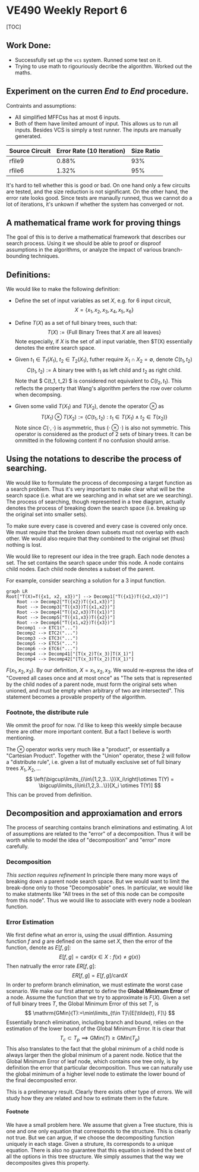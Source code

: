 # VE490 Weekly Report 6

[TOC]

## Work Done:

* Successfully set up the `vcs` system. Runned some test on it.
* Trying to use math to rigouriously decribe the algorithm. Worked out the maths.

## Experiment on the curren *End to End* procedure.

Contraints and assumptions:
* All simplified MFFCss has at most 6 inputs.
* Both of them have limited amount of input. This allows us to run all inputs. Besides VCS is simply a test runner. The inputs are manually generated.


| Source Circuit | Error Rate (10 Iteration) | Size Ratio |
| -------------- | ------------------------- | ---------- |
| rfile9         | 0.88%                     | 93%        |
| rfile6         | 1.32%                     | 95%        |

It's hard to tell whether this is good or bad. On one hand only a few circuits are tested, and the size reduction is not significant. On the other hand, the error rate looks good. Since tests are manaully runned, thus we cannot do a lot of iterations, it's unkown if whether the system has converged or not.

## A mathematical frame work for proving things
The goal of this is to derive a mathematical framework that describes our search process. Using it we should be able to proof or disproof assumptions in the algorithms, or analyze the impact of various branch-bounding techniques.

## Definitions:

We would like to make the following definition:

* Define the set of  input variables as set $X$, e.g. for 6 input circuit, 
$$
X = \{x_1, x_2, x_3, x_4, x_5, x_6\}
$$

* Define $T(X)$ as a set of full binary trees, such that:
$$
T(X):=\{\text{Full Binary Trees that }X\text{ are all leaves}\}
$$
Note especially, if $X$ is the set of all input variable, then $T(X) essentially denotes the entire search space.

* Given $t_1 \in T_1(X_1)$, $t_2 \in T_2(X_1)$, futher require $X_1 \cap X_2 = \emptyset$, denote $C(t_1, t_2)$
$$
C(t_1, t_2):= \text{A binary tree with $t_1$ as left child and $t_2$ as right child.}
$$
Note that $ C(t_1, t_2) $ is considered not equivalent to $C(t_2, t_1)$. This reflects the property that Wang's algorithm perfers the row over column when decompsing.

* Given some valid $T(X_1)$ and $T(X_2)$, denote the operator $\otimes$ as
$$
T(X_1)\otimes T(X_2):=\{C(t_1, t_2):t_1\in T(X_1) \land t_2\in T(x_2)\}
$$
Note since $C(\cdot, \cdot)$ is asymmetric, thus $(\cdot \otimes \cdot)$ is also not symmetric. This operator is considered as the product of 2 sets of binary trees. It can be ommitted in the following content if no confusion should arrise.

## Using the notations to describe the process of searching.
We would like to formulate the process of decomposing a target function as a search problem. Thus it's very important to make clear what will be the search space (i.e. what are we searching and in what set are we searching). The process of searching, though represented in a tree diagram, actually denotes the process of breaking down the search space (i.e. breaking up the original set into smaller sets). 

To make sure every case is covered and every case is covered only once. We must require that the broken down subsets must not overlap with each other. We would also require that they combined to the original set (thus) nothing is lost. 

We would like to represent our idea in the tree graph. Each node denotes a set. The set contains the search space under this node. A node contains child nodes. Each child node denotes a subset of the parent. 

For example, consider searching a solution for a 3 input function.

```mermaid
graph LR
Root["T(X)=T({x1, x2, x3})"] --> Decomp1["T({x1})T({x2,x3})"]
    Root --> Decomp2["T({x2})T({x1,x3})"]
    Root --> Decomp3["T({x3})T({x1,x2})"]
    Root --> Decomp4["T({x2,x3})T({x1})"]
    Root --> Decomp5["T({x1,x3})T({x2})"]
    Root --> Decomp6["T({x1,x2})T({x3})"]
    Decomp1 --> ETC1("...")
    Decomp2 --> ETC2("...")
    Decomp3 --> ETC3("...")
    Decomp5 --> ETC5("...")
    Decomp6 --> ETC6("...")
    Decomp4 --> Decomp41["[T(x_2)T(x_3)]T(X_1)"]
    Decomp4 --> Decomp42["[T(x_3)T(x_2)]T(X_1)"]
```

$F(x_1, x_2, x_3)$. By our definition, $X={x_1, x_2, x_3}$.  We would re-express the idea of "Covered all cases once and at most once" as "The sets that is represented by the  child nodes of a parent node, must form the original sets when unioned, and must be empty when arbitrary of two are intersected". This statement becomes a provable property of the algorithm.

### Footnote, the distribute rule

We ommit the proof for now. I'd like to keep this weekly simple because there are other more important content. But a fact I believe is worth mentioning.

The $\otimes$ operator works very much like a "product", or essentially a "Cartesian Product". Together with the "Union" operator, these 2 will follow a "distribute rule", i.e. given a list of mutually exclusive set of full binary trees $X_1, X_2, ...$
$$
\left(\bigcup\limits_{i\in\{1,2,3...\}}X_i\right)\otimes T(Y) = \bigcup\limits_{i\in\{1,2,3...\}}[X_i \otimes T(Y)]
$$
This can be proved from definition.

## Decomposition and approxiamation and errors

The process of searching contains branch eliminations and estimating. A lot of assumptions are related to the "error" of a decomposition. Thus it will be worth while to model the idea of "decomposition" and "error" more carefully. 

### Decomposition
*This section requires refinement*
In principle there many more ways of breaking down a parent node search space. But we would want to limit the break-done only to those "Decomposable" ones. In particular, we would like to make statments like "All trees in the set of this node can be composite from this node". Thus we would like to associate with every node a boolean function. 


### Error Estimation
We first define what an error is, using the usual diffintion. Assuming function $f$ and $g$ are defined on the same set $X$, then the error of the function, denote as $E[f, g]$:
$$
E[f, g] = \text{card} \{x \in X  : f(x)\neq g(x)\}
$$
Then natrually the error rate $ER[f, g]$:
$$
ER[f, g] = E[f, g] / \text{card} X
$$
In order to preform branch elimination, we must estimate the worst case scenario. We make our first attempt to define the **Global Minimum Error** of a node. Assume the function that we try to approximate is $F(X)$. Given a set of full binary trees $T$, the Global Minimum Error of this set $T$, is
$$
\mathrm{GMin}(T):=\min\limits_{t\in T}\{E[\tilde{t}, F]\}
$$
Essentially branch elimination, including branch and bound, relies on the estimation of the lower bound of the Global Minimum Error. It is clear that
$$
T_c\subset T_p \implies \mathrm{GMin}(T) \geq \mathrm{GMin}(T_p)
$$
This also translates to the fact that the global minimum of a child node is always larger then the global minimum of a parent node. Notice that the Global Minimum Error of leaf node, which contains one tree only, is by definition the error that particular decomposition. Thus we can naturally use the global minimum of a higher level node to estimate the lower bound of the final decomposited error.

This is a prelimenary result. Clearly there exists other type of errors. We will study how they are related and how to estimate them in the future.

#### Footnote
We have a small problem here. We assume that given a Tree stucture, this is one and one only equation that corresponds to the structure. This is clearly not true. But we can argue, if we choose the decompositing function uniquely in each stage. Given a struture, its corresponds to a unique equation. There is also no guarantee that this equation is indeed the best of all the options in this tree structure. We simply assumes that the way we decomposites gives this property.

